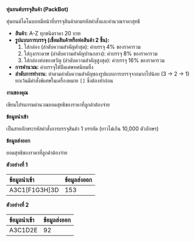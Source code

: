 **หุ่นยนต์บรรจุสินค้า (PackBot)**

หุ่นยนต์ไดโนบอทมีหน้าที่บรรจุสินค้าตามรหัสคำสั่งและคำนวณราคาสุทธิ
* **สินค้า:** A-Z ทุกชนิดราคา 20 บาท
* **รูปแบบการบรรจุ (เชื่อมสินค้าหรือห่อสินค้า 2 ชิ้น):**
    1.  ใส่กล่อง (ลำดับความสำคัญต่ำสุด): ค่าบรรจุ 4% ของราคารวม
    2.  ใส่ถุงกระดาษ (ลำดับความสำคัญปานกลาง): ค่าบรรจุ 8% ของราคารวม
    3.  ใส่กล่องห่อของขวัญ (ลำดับความสำคัญสูงสุด): ค่าบรรจุ 16% ของราคารวม
* **การคำนวณ:** ค่าบรรจุให้ปัดเศษทศนิยมทิ้ง
* **ลำดับการทำงาน:** ทำตามลำดับความสำคัญของรูปแบบการบรรจุจากมากไปน้อย (3 -> 2 -> 1) ยกเว้นมีคำสั่งพิเศษในเครื่องหมาย `[]` ซึ่งต้องทำก่อน

**งานของคุณ**

เขียนโปรแกรมคำนวณยอดสุทธิของราคาที่ลูกค้าต้องจ่าย

**ข้อมูลนำเข้า**

เป็นสายอักขระรหัสคำสั่งการบรรจุสินค้า 1 บรรทัด (ยาวไม่เกิน 10,000 ตัวอักษร)

**ข้อมูลส่งออก**

ยอดสุทธิของราคาที่ลูกค้าต้องจ่าย

**ตัวอย่างที่ 1**

| ข้อมูลนำเข้า | ข้อมูลส่งออก |
| :--- | :--- |
| A3C1[F1G3H]3D | 153 |

**ตัวอย่างที่ 2**

| ข้อมูลนำเข้า | ข้อมูลส่งออก |
| :--- | :--- |
| A3C1D2E | 92 |